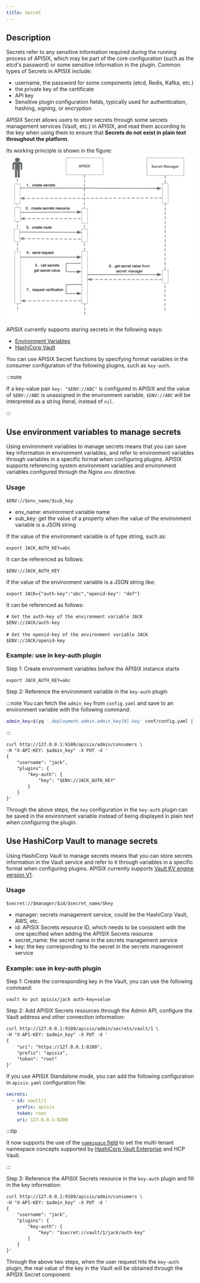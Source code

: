```yaml
---
title: Secret
---
```


<!--
#
# Licensed to the Apache Software Foundation (ASF) under one or more
# contributor license agreements.  See the NOTICE file distributed with
# this work for additional information regarding copyright ownership.
# The ASF licenses this file to You under the Apache License, Version 2.0
# (the "License"); you may not use this file except in compliance with
# the License.  You may obtain a copy of the License at
#
#     http://www.apache.org/licenses/LICENSE-2.0
#
# Unless required by applicable law or agreed to in writing, software
# distributed under the License is distributed on an "AS IS" BASIS,
# WITHOUT WARRANTIES OR CONDITIONS OF ANY KIND, either express or implied.
# See the License for the specific language governing permissions and
# limitations under the License.
#
-->

## Description

Secrets refer to any sensitive information required during the running process of APISIX, which may be part of the core configuration (such as the etcd's password) or some sensitive information in the plugin. Common types of Secrets in APISIX include:

- username, the password for some components (etcd, Redis, Kafka, etc.)
- the private key of the certificate
- API key
- Sensitive plugin configuration fields, typically used for authentication, hashing, signing, or encryption

APISIX Secret allows users to store secrets through some secrets management services (Vault, etc.) in APISIX, and read them according to the key when using them to ensure that **Secrets do not exist in plain text throughout the platform**.

Its working principle is shown in the figure:
![secret](../../../assets/images/secret.png)

APISIX currently supports storing secrets in the following ways:

- [Environment Variables](#use-environment-variables-to-manage-secrets)
- [HashiCorp Vault](#use-vault-to-manage-secrets)

You can use APISIX Secret functions by specifying format variables in the consumer configuration of the following plugins, such as `key-auth`.

:::note

If a key-value pair `key: "$ENV://ABC"` is configured in APISIX and the value of `$ENV://ABC` is unassigned in the environment variable, `$ENV://ABC` will be interpreted as a string literal, instead of `nil`.

:::

## Use environment variables to manage secrets

Using environment variables to manage secrets means that you can save key information in environment variables, and refer to environment variables through variables in a specific format when configuring plugins. APISIX supports referencing system environment variables and environment variables configured through the Nginx `env` directive.

### Usage

```
$ENV://$env_name/$sub_key
```

- env_name: environment variable name
- sub_key: get the value of a property when the value of the environment variable is a JSON string

 If the value of the environment variable is of type string, such as:

```
export JACK_AUTH_KEY=abc
```

It can be referenced as follows:

```
$ENV://JACK_AUTH_KEY
```

If the value of the environment variable is a JSON string like:

```
export JACK={"auth-key":"abc","openid-key": "def"}
```

It can be referenced as follows:

```
# Get the auth-key of the environment variable JACK
$ENV://JACK/auth-key

# Get the openid-key of the environment variable JACK
$ENV://JACK/openid-key
```

### Example: use in key-auth plugin

Step 1: Create environment variables before the APISIX instance starts

```
export JACK_AUTH_KEY=abc
```

Step 2: Reference the environment variable in the `key-auth` plugin

:::note
You can fetch the `admin_key` from `config.yaml` and save to an environment variable with the following command:

```bash
admin_key=$(yq '.deployment.admin.admin_key[0].key' conf/config.yaml | sed 's/"//g')
```

:::

```shell
curl http://127.0.0.1:9180/apisix/admin/consumers \
-H "X-API-KEY: $admin_key" -X PUT -d '
{
    "username": "jack",
    "plugins": {
        "key-auth": {
            "key": "$ENV://JACK_AUTH_KEY"
        }
    }
}'
```

Through the above steps, the `key` configuration in the `key-auth` plugin can be saved in the environment variable instead of being displayed in plain text when configuring the plugin.

## Use HashiCorp Vault to manage secrets

Using HashiCorp Vault to manage secrets means that you can store secrets information in the Vault service and refer to it through variables in a specific format when configuring plugins. APISIX currently supports [Vault KV engine version V1](https://developer.hashicorp.com/vault/docs/secrets/kv/kv-v1).

### Usage

```
$secret://$manager/$id/$secret_name/$key
```

- manager: secrets management service, could be the HashiCorp Vault, AWS, etc.
- id: APISIX Secrets resource ID, which needs to be consistent with the one specified when adding the APISIX Secrets resource
- secret_name: the secret name in the secrets management service
- key: the key corresponding to the secret in the secrets management service

### Example: use in key-auth plugin

Step 1: Create the corresponding key in the Vault, you can use the following command:

```shell
vault kv put apisix/jack auth-key=value
```

Step 2: Add APISIX Secrets resources through the Admin API, configure the Vault address and other connection information:

```shell
curl http://127.0.0.1:9180/apisix/admin/secrets/vault/1 \
-H "X-API-KEY: $admin_key" -X PUT -d '
{
    "uri": "https://127.0.0.1:8200"，
    "prefix": "apisix",
    "token": "root"
}'
```

If you use APISIX Standalone mode, you can add the following configuration in `apisix.yaml` configuration file:

```yaml
secrets:
  - id: vault/1
    prefix: apisix
    token: root
    uri: 127.0.0.1:8200
```

:::tip

It now supports the use of the [`namespace` field](../admin-api.md#request-body-parameters-11) to set the multi-tenant namespace concepts supported by [HashiCorp Vault Enterprise](https://developer.hashicorp.com/vault/docs/enterprise/namespaces#vault-api-and-namespaces) and HCP Vault.

:::

Step 3: Reference the APISIX Secrets resource in the `key-auth` plugin and fill in the key information:

```shell
curl http://127.0.0.1:9180/apisix/admin/consumers \
-H "X-API-KEY: $admin_key" -X PUT -d '
{
    "username": "jack",
    "plugins": {
        "key-auth": {
            "key": "$secret://vault/1/jack/auth-key"
        }
    }
}'
```

Through the above two steps, when the user request hits the `key-auth` plugin, the real value of the key in the Vault will be obtained through the APISIX Secret component.
